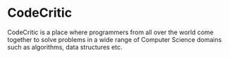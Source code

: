 # CodeCritic
CodeCritic is a place where programmers from all over the world come together to solve problems in a wide range of Computer Science domains such as algorithms, data structures etc.
